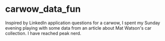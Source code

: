 # carwow_data_fun
Inspired by LinkedIn application questions for a carwow, I spent my Sunday evening playing with some data from an article about Mat Watson's car collection. I have reached peak nerd.

